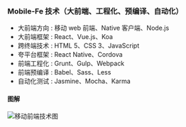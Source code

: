 ### Mobile-Fe 技术（大前端、工程化、预编译、自动化）
* 大前端方向 : 移动 web 前端、Native 客户端、Node.js
* 大前端框架 : React、Vue.js、Koa
* 跨终端技术 : HTML 5、CSS 3、JavaScript
* 夸平台框架 : React Native、Cordova
* 前端工程化 : Grunt、Gulp、Webpack
* 前端预编译 : Babel、Sass、Less
* 自动化测试 : Jasmine、Mocha、Karma

#### 图解
![移动前端技术图](mobile-web.jpg, "mobile-FE")
